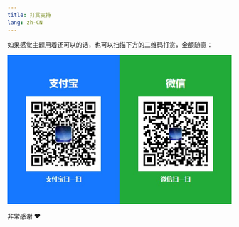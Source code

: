 ```yaml
---
title: 打赏支持
lang: zh-CN
---
```


如果感觉主题用着还可以的话，也可以扫描下方的二维码打赏，金额随意：

![支付宝和微信的收款码](./public/qr-code.jpeg)

非常感谢 ❤️
